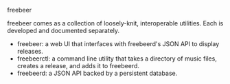 freebeer

freebeer comes as a collection of loosely-knit, interoperable utilities.  Each is developed and documented separately.

* freebeer: a web UI that interfaces with freebeerd's JSON API to display releases.
* freebeerctl: a command line utility that takes a directory of music files, creates a release, and adds it to freebeerd.
* freebeerd: a JSON API backed by a persistent database.